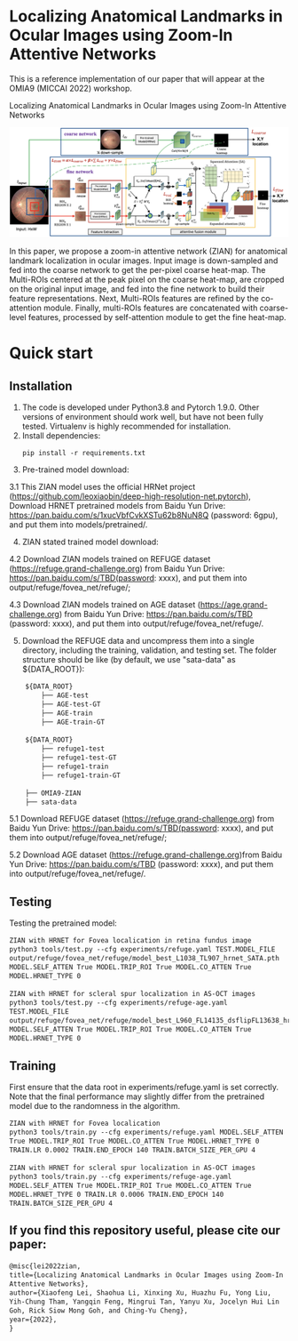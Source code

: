 # Localizing Anatomical Landmarks in Ocular Images using Zoom-In Attentive Networks

This is a reference implementation of our paper that will appear at the OMIA9 (MICCAI 2022) workshop.

Localizing Anatomical Landmarks in Ocular Images using Zoom-In Attentive Networks


![alt text](https://github.com/leixiaofeng-astar/OMIA9-ZIAN/blob/main/images/sacof_arch.png)

In this paper, we propose a zoom-in attentive network (ZIAN) for anatomical landmark localization in ocular images.
Input image is down-sampled and fed into the coarse network to get the per-pixel coarse heat-map. The Multi-ROIs centered at the peak pixel on the coarse heat-map, are cropped on the original input image, and fed into the fine network to build their feature representations. Next, Multi-ROIs features are refined by the co-attention module. Finally, multi-ROIs features are concatenated with coarse-level features, processed by self-attention module to get the fine heat-map.

# Quick start
## Installation
1. The code is developed under Python3.8 and Pytorch 1.9.0. Other versions of environment should work well, but have not been fully tested. Virtualenv is highly recommended for installation.
2. Install dependencies: 
   ```
   pip install -r requirements.txt
   ```
3. Pre-trained model download:

3.1 This ZIAN model uses the official HRNet project (https://github.com/leoxiaobin/deep-high-resolution-net.pytorch), Download HRNET pretrained models from Baidu Yun Drive: https://pan.baidu.com/s/1xucVbfCvkXSTu62b8NuN8Q (password: 6gpu), and put them into models/pretrained/.

4. ZIAN stated trained model download:

4.2 Download ZIAN models trained on REFUGE dataset (https://refuge.grand-challenge.org) from Baidu Yun Drive: https://pan.baidu.com/s/TBD(password: xxxx), and put them into output/refuge/fovea_net/refuge/;

4.3 Download ZIAN models trained on AGE dataset (https://age.grand-challenge.org) from Baidu Yun Drive: https://pan.baidu.com/s/TBD (password: xxxx), and put them into output/refuge/fovea_net/refuge/.

5. Download the REFUGE data and uncompress them into a single directory, including the training, validation, and testing set. The folder structure should be like (by default, we use "sata-data" as ${DATA_ROOT}):
```
    ${DATA_ROOT}
        ├── AGE-test
        ├── AGE-test-GT
        ├── AGE-train
        ├── AGE-train-GT
  
    ${DATA_ROOT}
        ├── refuge1-test
        ├── refuge1-test-GT
        ├── refuge1-train
        ├── refuge1-train-GT
        
    ├── OMIA9-ZIAN
    ├── sata-data
```
5.1 Download REFUGE dataset (https://refuge.grand-challenge.org) from Baidu Yun Drive: https://pan.baidu.com/s/TBD(password: xxxx), and put them into output/refuge/fovea_net/refuge/;

5.2 Download AGE dataset (https://refuge.grand-challenge.org)from Baidu Yun Drive: https://pan.baidu.com/s/TBD (password: xxxx), and put them into output/refuge/fovea_net/refuge/.


## Testing
Testing the pretrained model:
```
ZIAN with HRNET for Fovea localication in retina fundus image
python3 tools/test.py --cfg experiments/refuge.yaml TEST.MODEL_FILE output/refuge/fovea_net/refuge/model_best_L1038_TL907_hrnet_SATA.pth MODEL.SELF_ATTEN True MODEL.TRIP_ROI True MODEL.CO_ATTEN True MODEL.HRNET_TYPE 0

ZIAN with HRNET for scleral spur localization in AS-OCT images
python3 tools/test.py --cfg experiments/refuge-age.yaml TEST.MODEL_FILE output/refuge/fovea_net/refuge/model_best_L960_FL14135_dsflipFL13638_hrnet_sata_LR1e4.pth MODEL.SELF_ATTEN True MODEL.TRIP_ROI True MODEL.CO_ATTEN True MODEL.HRNET_TYPE 0
```

## Training
First ensure that the data root in experiments/refuge.yaml is set correctly. Note that the final performance may slightly differ from the pretrained model due to the randomness in the algorithm.
```
ZIAN with HRNET for Fovea localication
python3 tools/train.py --cfg experiments/refuge.yaml MODEL.SELF_ATTEN True MODEL.TRIP_ROI True MODEL.CO_ATTEN True MODEL.HRNET_TYPE 0 TRAIN.LR 0.0002 TRAIN.END_EPOCH 140 TRAIN.BATCH_SIZE_PER_GPU 4

ZIAN with HRNET for scleral spur localization in AS-OCT images
python3 tools/train.py --cfg experiments/refuge-age.yaml MODEL.SELF_ATTEN True MODEL.TRIP_ROI True MODEL.CO_ATTEN True MODEL.HRNET_TYPE 0 TRAIN.LR 0.0006 TRAIN.END_EPOCH 140 TRAIN.BATCH_SIZE_PER_GPU 4
```

## If you find this repository useful, please cite our paper:
 
    @misc{lei2022zian,
    title={Localizing Anatomical Landmarks in Ocular Images using Zoom-In Attentive Networks},
    author={Xiaofeng Lei, Shaohua Li, Xinxing Xu, Huazhu Fu, Yong Liu, Yih-Chung Tham, Yangqin Feng, Mingrui Tan, Yanyu Xu, Jocelyn Hui Lin Goh, Rick Siow Mong Goh, and Ching-Yu Cheng},
    year={2022},
    }
